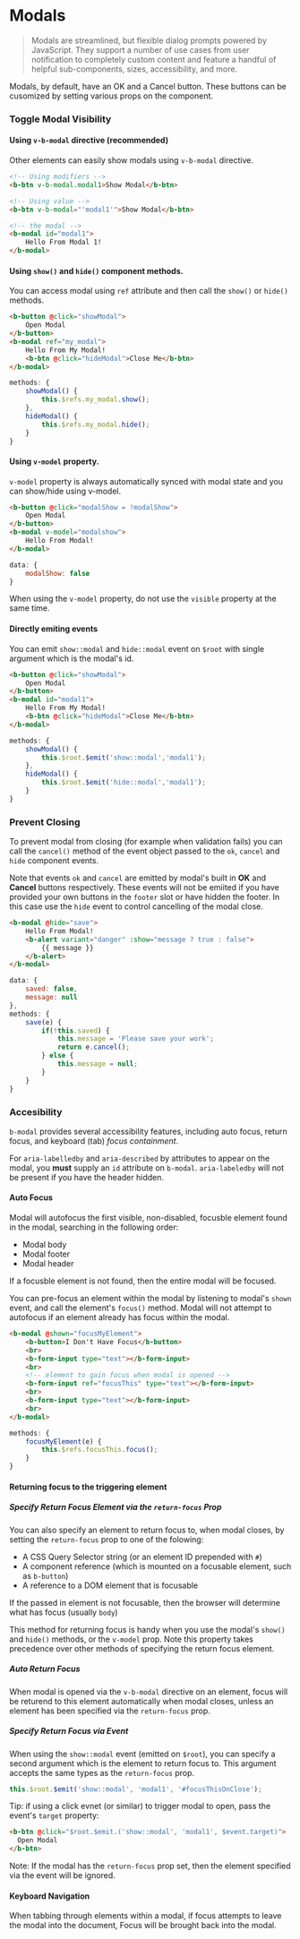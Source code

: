 # Modals

>  Modals are streamlined, but flexible dialog prompts powered by JavaScript.
  They support a number of use cases from user notification to completely custom content and feature
  a handful of helpful sub-components, sizes, accessibility, and more.

Modals, by default, have an OK and a Cancel button.  These buttons can be cusomized
by setting various props on the component.

### Toggle Modal Visibility

#### Using `v-b-modal` directive (recommended)

Other elements can easily show modals using `v-b-modal` directive.

```html
<!-- Using modifiers --> 
<b-btn v-b-modal.modal1>Show Modal</b-btn>

<!-- Using value --> 
<b-btn v-b-modal="'modal1'">Show Modal</b-btn>

<!-- the modal -->
<b-modal id="modal1">
    Hello From Modal 1!
</b-modal>
```

#### Using `show()` and `hide()` component methods.

You can access modal using `ref` attribute and then call the `show()` or `hide()` methods.

```html
<b-button @click="showModal">
    Open Modal
</b-button>
<b-modal ref="my_modal">
    Hello From My Modal!
    <b-btn @click="hideModal">Close Me</b-btn>
</b-modal>
```

```js
methods: {
    showModal() {
        this.$refs.my_modal.show();
    },
    hideModal() {
        this.$refs.my_modal.hide();
    }
}
```

#### Using `v-model` property.

`v-model` property is always automatically synced with modal state and you
can show/hide using v-model.

```html
<b-button @click="modalShow = !modalShow">
    Open Modal
</b-button>
<b-modal v-model="modalshow">
    Hello From Modal!
</b-modal>
```

```js
data: {
    modalShow: false
}
```

When using the `v-model` property, do not use the `visible` property at the same time.


#### Directly emiting events

You can emit `show::modal` and `hide::modal` event on `$root` with single
argument which is the modal's id.

```html
<b-button @click="showModal">
    Open Modal
</b-button>
<b-modal id="modal1">
    Hello From My Modal!
    <b-btn @click="hideModal">Close Me</b-btn>
</b-modal>
```

```js
methods: {
    showModal() {
        this.$root.$emit('show::modal','modal1');
    },
    hideModal() {
        this.$root.$emit('hide::modal','modal1');
    }
}
```


### Prevent Closing

To prevent modal from closing (for example when validation fails)
you can call the `cancel()` method of the event object passed to the `ok`,
`cancel` and `hide` component events.

Note that events `ok` and `cancel` are emitted by modal's built in **OK** and **Cancel**
buttons respectively. These events will not be emiited if you have provided your own 
buttons in the `footer` slot or have hidden the footer. In this case use the `hide` event
to control cancelling of the modal close.

```html
<b-modal @hide="save">
    Hello From Modal!
    <b-alert variant="danger" :show="message ? true : false">
        {{ message }}
    </b-alert>
</b-modal>
```

```js
data: {
    saved: false,
    message: null
},
methods: {
    save(e) {
        if(!this.saved) {
            this.message = 'Please save your work';
            return e.cancel();
        } else {
            this.message = null;
        }
    }
}
```

### Accesibility

`b-modal` provides several accessibility features, including auto focus, return
focus, and keyboard (tab) _focus containment_.

For `aria-labelledby` and `aria-described` by attributes to appear on the
modal, you **must** supply an `id` attribute on `b-modal`. `aria-labeledby` will
not be present if you have the header hidden.

#### Auto Focus

Modal will autofocus the first visible, non-disabled, focusble element found 
in the modal, searching in the following order:
- Modal body
- Modal footer
- Modal header

If a focusble element is not found, then the entire modal will be focused.

You can pre-focus an element within the modal by listening to modal's `shown` event, and 
call the element's `focus()` method. Modal will not attempt to autofocus if
an element already has focus within the modal.

```html
<b-modal @shown="focusMyElement">
    <b-button>I Don't Have Focus</b-button>
    <br>
    <b-form-input type="text"></b-form-input>
    <br>
    <!-- element to gain focus when modal is opened -->
    <b-form-input ref="focusThis" type="text"></b-form-input>
    <br>
    <b-form-input type="text"></b-form-input>
    <br>
</b-modal>
```

```js
methods: {
    focusMyElement(e) {
        this.$refs.focusThis.focus();
    }
}
```

#### Returning focus to the triggering element

##### Specify Return Focus Element via the `return-focus` Prop

You can also specify an element to return focus to, when modal closes, by setting
the `return-focus` prop to one of the folowing:
- A CSS Query Selector string (or an element ID prepended with `#`)
- A component reference (which is mounted on a focusable element, such as `b-button`)
- A reference to a DOM element that is focusable

If the passed in element is not focusable, then the browser will determine
what has focus (usually `body`)

This method for returning focus is handy when you use the modal's `show()`
and `hide()` methods, or the `v-model` prop. Note this property takes
precedence over other methods of specifying the return focus element.

##### Auto Return Focus

When modal is opened via the `v-b-modal` directive on an element, focus will be
returend to this element automatically when modal closes, unless an element has
been specified via the `return-focus` prop.

##### Specify Return Focus via Event

When using the `show::modal` event (emitted on `$root`), you can specify a second argument
which is the element to return focus to.  This argument accepts the same types
as the `return-focus` prop.

```js
this.$root.$emit('show::modal', 'modal1', '#focusThisOnClose');
```

Tip: if using a click evnet (or similar) to trigger modal to open, pass the
event's `target` property:

```html
<b-btn @click="$root.$emit.('show::modal', 'modal1', $event.target)">
  Open Modal
</b-btn>
```

Note: If the modal has the `return-focus` prop set, then the element specified
via the event will be ignored.

#### Keyboard Navigation
When tabbing through elements within a modal, if focus attempts to leave the modal into the document,
Focus will be brought back into the modal.


